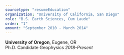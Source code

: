 ```yaml
---
sourcetype: "resumeEducation"
organization: "University of California, San Diego"
role: "B.S. Earth Sciences, Cum Laude"
order: "1"
amount: "September 2010 - March 2014"
---
```



**University of Oregon**, Eugene, OR <br />
Ph.D. Candidate Geophysics *2018-Present* 